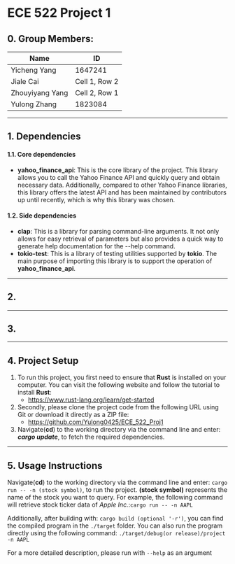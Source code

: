 # ECE 522 Project 1

## 0. Group Members: 
| Name      | ID      |
| ------------- | ------------- |
| Yicheng Yang | 1647241 |
| Jiale Cai | Cell 1, Row 2 |
| Zhouyiyang Yang | Cell 2, Row 1 |
| Yulong Zhang | 1823084 |
___

## 1. Dependencies
#### 1.1. Core dependencies
- **yahoo_finance_api**: This is the core library of the project. This library allows you to call the Yahoo Finance API and quickly query and obtain necessary data. Additionally, compared to other Yahoo Finance libraries, this library offers the latest API and has been maintained by contributors up until recently, which is why this library was chosen.
#### 1.2. Side dependencies
- **clap**: This is a library for parsing command-line arguments. It not only allows for easy retrieval of parameters but also provides a quick way to generate help documentation for the --help command.
- **tokio-test**: This is a library of testing utilities supported by **tokio**. The main purpose of importing this library is to support the operation of **yahoo_finance_api**.
---
## 2.
---
## 3.
---
## 4. Project Setup
1. To run this project, you first need to ensure that **Rust** is installed on your computer. You can visit the following website and follow the tutorial to install **Rust**:
	- https://www.rust-lang.org/learn/get-started
2. Secondly, please clone the project code from the following URL using Git or download it directly as a ZIP file:
	- https://github.com/Yulong0425/ECE_522_Proj1
3. Navigate(**cd**) to the working directory via the command line and enter: ***cargo update***, to fetch the required dependencies.
---
## 5. Usage Instructions
Navigate(**cd**) to the working directory via the command line and enter: ```cargo run -- -n (stock symbol)```, to run the project. **(stock symbol)** represents the name of the stock you want to query. For example, the following command will retrieve stock ticker data of *Apple Inc.*:```cargo run -- -n AAPL```

Additionally, after building with: ```cargo build (optional '-r')```, you can find the compiled program in the ```./target``` folder. You can also run the program directly using the following command: ```./target/debug(or release)/project -n AAPL```

For a more detailed description, please run with ```--help``` as an argument